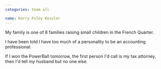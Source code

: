 ```yaml
---
categories: team all

name: Kerry Foley Kessler
---
```


My family is one of 8 families raising small children in the French Quarter.

I have been told I have too much of a personality to be an accounting professional.

If I won the PowerBall tomorrow, the first person I'd call is my tax attorney, then I'd tell my husband but no one else.
